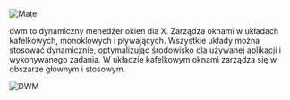 ![Mate](1_07_1_dwm.png)

dwm to dynamiczny menedżer okien dla X. Zarządza oknami w układach kafelkowych, monoklowych i pływających. Wszystkie układy można stosować dynamicznie, optymalizując środowisko dla używanej aplikacji i wykonywanego zadania. W układzie kafelkowym oknami zarządza się w obszarze głównym i stosowym.

![DWM](1_07_1_dwm2.png)